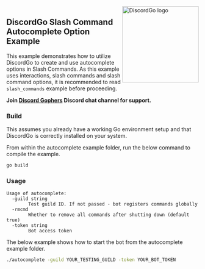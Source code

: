 <img align="right" alt="DiscordGo logo" src="/docs/img/discordgo.svg" width="200">

## DiscordGo Slash Command Autocomplete Option Example

This example demonstrates how to utilize DiscordGo to create and use
autocomplete options in Slash Commands. As this example uses interactions,
slash commands and slash command options, it is recommended to read
`slash_commands` example before proceeding.

**Join [Discord Gophers](https://discord.gg/0f1SbxBZjYoCtNPP)
Discord chat channel for support.**

### Build

This assumes you already have a working Go environment setup and that
DiscordGo is correctly installed on your system.

From within the autocomplete example folder, run the below command to compile the
example.

```sh
go build
```

### Usage

```
Usage of autocomplete:
  -guild string
    	Test guild ID. If not passed - bot registers commands globally
  -rmcmd
    	Whether to remove all commands after shutting down (default true)
  -token string
    	Bot access token
```

The below example shows how to start the bot from the autocomplete example folder.

```sh
./autocomplete -guild YOUR_TESTING_GUILD -token YOUR_BOT_TOKEN
```
